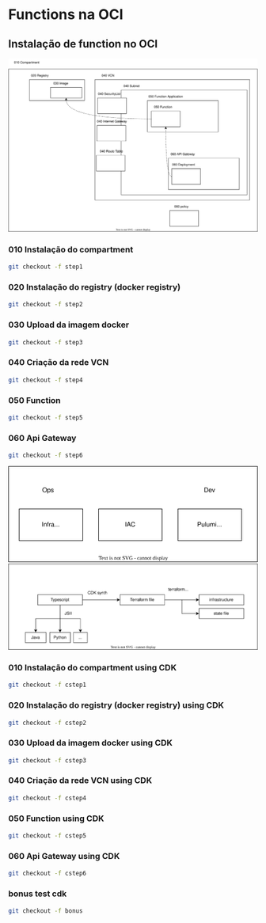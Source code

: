 # Functions na OCI

## Instalação de function no OCI

![12](OCI_Deployment.drawio.svg "OCI")

### 010 Instalação do compartment

```bash
git checkout -f step1
```

### 020 Instalação do registry (docker registry)

```bash
git checkout -f step2
```

### 030 Upload da imagem docker

```bash
git checkout -f step3
```

### 040 Criação da rede VCN

```bash
git checkout -f step4
```

### 050 Function

```bash
git checkout -f step5
```

### 060 Api Gateway

```bash
git checkout -f step6
```

<img src='cdk.drawio.svg'/>
<img src='JSII.drawio.svg'/>

### 010 Instalação do compartment using CDK

```bash
git checkout -f cstep1
```

### 020 Instalação do registry (docker registry) using CDK

```bash
git checkout -f cstep2
```

### 030 Upload da imagem docker using CDK

```bash
git checkout -f cstep3
```

### 040 Criação da rede VCN using CDK

```bash
git checkout -f cstep4 
```

### 050 Function using CDK

```bash
git checkout -f cstep5
```

### 060 Api Gateway using CDK

```bash
git checkout -f cstep6
```

### bonus test cdk

```bash
git checkout -f bonus
```

